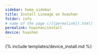 ```yaml
---
sidebar: home_sidebar
title: Install Lineage on huashan
folder: info
# name of the page (/{{permalink}}.html)
permalink: huashan/install
device: huashan
---
```

{% include templates/device_install.md %}
